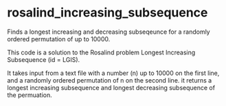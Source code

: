 # rosalind_increasing_subsequence
Finds a longest increasing and decreasing subseqeunce for a randomly ordered permutation of up to 10000.

This code is a solution to the Rosalind problem Longest Increasing Subsequence (id = LGIS).

It takes input from a text file with a number (n) up to 10000 on the first line, and a randomly ordered permutation of n on the second line.
it returns a longest increasing subsequence and longest decreasing subsequence of the permuation.
